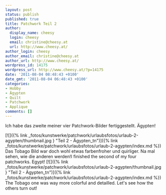 ```yaml
---
layout: post
status: publish
published: true
title: Patchwork Teil 2
author:
  display_name: cheesy
  login: cheesy
  email: christine@cheesy.at
  url: http://www.cheesy.at/
author_login: cheesy
author_email: christine@cheesy.at
author_url: http://www.cheesy.at/
wordpress_id: 14175
wordpress_url: http://www.cheesy.at/?p=14175
date: '2011-08-04 08:48:43 +0100'
date_gmt: '2011-08-04 06:48:43 +0100'
categories:
- Hobby
- Ägypten
- Quilt
- Patchwork
- Applique
comments: []
---
```

<!--:de-->Ich habe das zweite meiner vier Patchwork-Bilder fertiggestellt. Ägypten!
[![]({% link _fotos/kunstwerke/patchwork/urlaubsfotos/urlaub-2-agypten/thumbnail.jpg } "Teil 2 - Ägypten\_tn")]({% link _fotos/kunstwerke/patchwork/urlaubsfotos/urlaub-2-agypten/index.md %})
Das Tobago Bild war doch wohl etwas farbenfroher und quirliger. Na mal sehen, wie die anderen werden!<!--:--><!--:en-->I finished the second of my four patchworks. Egypt!
[![]({% link _fotos/kunstwerke/patchwork/urlaubsfotos/urlaub-2-agypten/thumbnail.jpg } "Teil 2 - Ägypten\_tn")]({% link _fotos/kunstwerke/patchwork/urlaubsfotos/urlaub-2-agypten/index.md %})
The Tobago one was way more colorful and detailled. Let's see how the others turn out!<!--:-->
